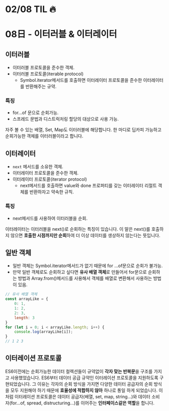 # 02/08 TIL 🔥

# 08日 - 이터러블 & 이터레이터

## 이터러블


- 이터러블 프로토콜을 준수한 객체.
- 이터러블 프로토콜(iterable protocol)
    - Symbol.iterator메서드를 호출하면 이터레이터 프로토콜을 준수한 이터레이터를 반환해주는 규약.

### 특징

- for...of 문으로 순회가능.
- 스프레드 문법과 디스트럭처링 할당의 대상으로 사용 가능.

 자주 볼 수 있는 배열, Set, Map도 이터러블에 해당합니다. 한 마디로 딥카피 가능하고 순회가능한 객체를 이터러블이라고 합니다.

## 이터레이터


- `next` 메서드를 소유한 객체.
- 이터레이터 프로토콜을 준수한 객체.
- 이터레이터 프로토콜(iterator protocol)
    - next메서드를 호출하면 value와 done 프로퍼티를 갖는 이터레이터 리절트 객체를 반환하자고 약속한 규칙.

### 특징

- next메서드를 사용하여 이터러블을 순회.

 이터레이터는 이터러블을 next()로 순회하는 특징이 있습니다. 이 말은 next()를 호출하지 않으면 **호출한 시점까지만 순회**하여 더 이상 데이터를 생상하지 않는다는 뜻입니다.

## 일반 객체


- 일반 객체는 Symbol.iterator메서드가 없기 때문에 for ...of문으로 순회가 불가능.
- 만약 일반 객체로도 순회하고 싶다면 **유사 배열 객체**로 만들어서 for문으로 순회하는 방법과 Array.from()메서드를 사용해서 객체를 배열로 변환해서 사용하는 방법이 있음.

```jsx
// 유사 배열 객체
const arrayLike = {
	0: 1,
	1: 2,
	2: 3,
	length: 3
}
for (let i = 0; i < arrayLike.length; i++) {
	console.log(arrayLike[i]);
}
// 1 2 3
```

## 이터레이션 프로토콜

ES6이전에는 순회가능한 데이터 컬렉션들이 규약없이 **각자 맞는 반복문**을 구조를 가지고 사용했었습니다. ES6부터 데이터 공급 규약인 이터레이션 프로토콜을 지원하도록 구현되었습니다. 그 이유는 각자의 순회 방식을 가지면 다양한 데이터 공급자의 순회 방식을 모두 지원해야 하기 때문에 **효율성에 적합하지 않아** 하나로 통일 하게 되었습니다. 이처럼 이터레이션 프로토콜은 데이터 공급자(배열, set, map, string...)와 데이터 소비자(for...of, spread, distructuring...)를 이어주는 **인터페이스같은 역할**을 합니다.